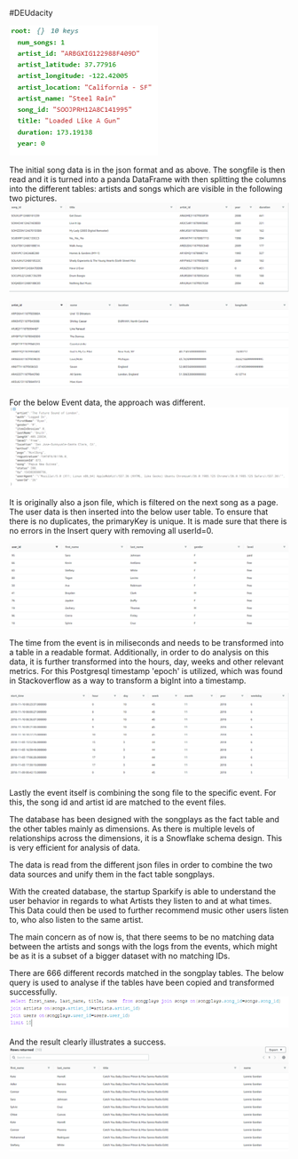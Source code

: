 #DEUdacity

![song file](https://github.com/duskaan/DEUdacity/blob/master/Screenshot7.PNG)



The initial song data is in the json format and as above. The songfile is then read and it is turned into a panda DataFrame with then splitting the columns into the different tables: artists and songs which are visible in the following two pictures. 
![Songs_table](https://github.com/duskaan/DEUdacity/blob/master/songsTable.PNG)

![artist table](https://github.com/duskaan/DEUdacity/blob/master/artistTable.PNG)

For the below Event data, the approach was different.
![event](https://github.com/duskaan/DEUdacity/blob/master/Screenshot8.PNG)

It is originally also a json file, which is filtered on the next song as a page. The user data is then inserted into the below user table. To ensure that there is no duplicates, the primaryKey is unique. It is made sure that there is no errors in the Insert query with removing all userId=0.  

![Users table](https://github.com/duskaan/DEUdacity/blob/master/userTable.PNG)

The time from the event is in miliseconds and needs to be transformed into a table in a readable format. Additionally, in order to do analysis on this data, it is further transformed into the hours, day, weeks and other relevant metrics. For this Postgresql timestamp 'epoch' is utilized, which was found in Stackoverflow as a way to transform a bigInt into a timestamp. 

![time table](https://github.com/duskaan/DEUdacity/blob/master/timeTable.PNG)

Lastly the event itself is combining the song file to the specific event. For this, the song id and artist id are matched to the event files. 

The database has been designed with the songplays as the fact table and the other tables mainly as dimensions. As there is multiple levels of relationships across the dimensions, it is a Snowflake schema design. This is very efficient for analysis of data. 

The data is read from the different json files in order to combine the two data sources and unify them in the fact table songplays.

With the created database, the startup Sparkify is able to understand the user behavior in regards to what Artists they listen to and at what times. This Data could then be used to further recommend music other users listen to, who also listen to the same artist. 

The main concern as of now is, that there seems to be no matching data between the artists and songs with the logs from the events, which might be as it is a subset of a bigger dataset with no matching IDs. 


There are 666 different records matched in the songplay tables. The below query is used to analyse if the tables have been copied and transformed successfully.
![queryrequest](https://github.com/duskaan/DEUdacity/blob/master/Songplays_detailsQueryRequest.PNG)

And the result clearly illustrates a success. 
![queryresult](https://github.com/duskaan/DEUdacity/blob/master/Songplays_detailsQuery.PNG)
